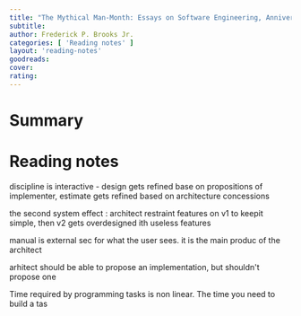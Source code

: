 ```yaml
---
title: "The Mythical Man-Month: Essays on Software Engineering, Anniversary Edition"
subtitle:
author: Frederick P. Brooks Jr.
categories: [ 'Reading notes' ]
layout: 'reading-notes'
goodreads:
cover:
rating:
---
```


# Summary

# Reading notes

discipline is interactive - design gets refined base on propositions of implementer, estimate gets refined based on architecture concessions

the second system effect : architect restraint features on v1 to keepit simple, then v2 gets overdesigned ith useless features

manual is external sec for what the user sees. it is the main produc of the architect

arhitect should be able to propose an implementation, but shouldn&#x27;t propose one

Time required by programming tasks is non linear. The time you need to build a tas
